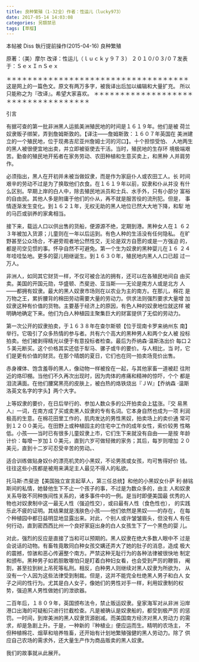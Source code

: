 ```yaml
---
title: 良种繁殖（1-32全）作者：性运儿（lucky973）
date: 2017-05-14 14:03:08
categories: 另類禁忌
tags: [草榴]
---
```

本帖被 Diss 執行提前操作(2015-04-16)
良种繁殖


原著：（美）摩尔
改译：性运儿（ｌｕｃｋｙ９７３）
２０１０/０３/０７发表于：ＳｅｘＩｎＳｅｘ

＊＊＊＊＊＊＊＊＊＊＊＊＊＊＊＊＊＊＊＊＊＊＊＊＊＊＊＊＊＊＊＊＊＊＊
这是网上的一篇色文。原文有两万多字，被我译出后加以编辑和大量扩充。
所以只能称之为『改译』。希望大家喜欢。
＊＊＊＊＊＊＊＊＊＊＊＊＊＊＊＊＊＊＊＊＊＊＊＊＊＊＊＊＊＊＊＊＊＊＊

引言

有据可查的第一批非洲黑人运抵美洲殖民地的时间是１６１９年。他们是被
荷兰奴隶贩子绑架，弄到詹姆斯敦的。【译注——詹姆斯敦：１６０７年英国在
美洲建立的一个殖民地，位于现弗吉尼亚州詹姆士河的河口】。十个担惊受怕、
人地两生的黑人被很便宜地出卖，并立即被驱使去干活。当时，殖民地的生存环
境极端艰苦。勤奋的殖民地开拓者在家务劳动、农田种植和生意买卖上，和黑种
人并肩劳作。

必须指出，黑人在开初并未被当做奴隶，而是作为家庭仆人或农田工人。长
时间艰辛的劳动不过是为了换取他们衣食。在１６１９年以前，奴隶和仆从并没
有什么区别。早期上岸的白人中，除去殖民地派员和士兵、水手外，只有小部分
富裕的自由民。其他人多是附庸于他们的仆从，再不就是服苦役的流刑犯。但是，
事情逐渐发生变化。到１６２１年，无权无助的黑人地位已然大大地下降，和犁
地的马匹或驯养的家禽相当。

接下来，载运人口以供出售的货船，便源源不绝，定期到港。黑种女人在１
６２３年被加入货源；儿童则在一年以后运到。有色人种的生活没有任何隐私。
在旷野甚至公众场合，不避旁观者地公然性交，无论是双方自愿的或是一方强迫
的，都是司空见惯的事。怀孕自然不可避免。第一个生为奴隶的黑种婴儿在１６
２４年哇哇坠地。更多的婴儿相继诞生。到１６３０年，殖民地内黑人人口已超
过一万人。

非洲人，如同其它财货一样，不仅可被合法的拥有，还可以在各殖民地间自
由买卖。美国的开国元勋，华盛顿、杰斐逊、亚当斯——无论是南方人或是北方
人——都拥有奴隶。最大的黑人奴隶市场则在以农业为主的南方。在那儿，棉花
是万物之王，累折腰背的棉田劳动需要大量的劳动力。供求法则强烈要求大量增
加奴隶这种有价值的货物。主要基于经济上的原因，有色人种的奴隶地位就这样
被明确地确定下来。他们为白人种植园主聚集巨大的财富提供了无偿的劳动力。

第一次公开的奴隶拍卖，于１６３８年在查尔斯顿【位于现南卡罗来纳州东
南】举行。它吸引了众多热情的参与者。共有六个高大的黑种男人和两个女人被
投标拍卖。他们被剥得精光以便于有意投标者检查。最后为乔纳森·温斯洛出价
每口２５美元断买。这个价格其实还低于犁马、骡子或牛的要价。与人相比，当
时，它们是更有价值的财货。在那个晴朗的夏日，它们也在同一拍卖场竞价出售。

赤身裸体、饱含羞辱的黑人，像动物一样被拴在一起，与其他家畜一道被赶
往附近的烙印棚。当他们不久再次出现时，因为肉体的疼痛和精神的惊吓，个个
都是泪流满面。在他们腰窝黑亮的皮肤上，被白热的烙铁烧出『ＪＷ』【乔纳森
·温斯洛英文名字的字头】两个大字。

上等奴隶的要价，在日后举行的、参加人数众多的公开拍卖会上猛涨。『交
易黑人』一词，在南方成了买或卖黑人奴隶的专有名词。它本身自然也成为一项
利润极高的生意。在棉花田里工作的，肌肉发达的男性黑奴，拍卖场上的卖价通
常可到１２００美元。在田野上或种植园主的住宅中工作的成年女性，索价较男
性略低。小孩——当时已有很多儿童奴隶上市，它们生下来就没有自由——是按
年龄计价：每增一岁加１０美元，直到六岁可做轻微的家务；其后，每岁则增加
２０美元，直到十二岁可忍受辛苦的劳动。、

适合训练做贴身奴仆的漂亮机灵的小黑奴，不论男孩或女孩，均可售得好价
钱。往往这些小孩都是被用来满足主人最见不得人的私欲。

托马斯·杰斐逊【美国独立宣言起草人，第三任总统】和他的小黑奴女仆萨
利·赫铭斯间的私情，她替他生下不止一个孩子的事，不过是为数众多的，由主
人和奴隶关系导致不同种族间性关系的，诸多事件中的一例。是当时即便美国最
优秀的人物也对奴隶制中这一最无人性（强迫性交），或曰最有人性（食色性也），
的实践乐此不疲的证明。其结果就是浅肤色小孩——他们依然是黑奴——的存在，
在每个种植园中都日益明显地显露出来。对此，个别人或许皱皱眉头，但没有人
有任何行动，直到密西西比州一个良好家庭出身的白人女孩生下了一个黑色的婴
儿。

对此，强烈的反应是直接了当和可以预期的。黑人奴隶在绝大多数人眼中不
过是会说话的动物。有畜牲竟敢同白种女孩交媾还弄大了她的肚子的消息，造成
极大的震撼，惊骇和恶心传遍整个南方。严禁这种无耻行为的各种法律被很快地
制定和颁布。黑种男子如若胆敢哪怕只是盯着白种妇女看，也会受到严厉的鞭笞，
阉割，甚至拉到树上吊死等私刑。相反，白种男人则继续对黑人奴隶为所欲为，
从没有一个人因为这些法律受到制裁。但是，这并不能完全杜绝黑人男子和白人
女子之间的性行为。尤其是白人女子，像她们的男性对手一样，利用奴隶制的权
势，强迫黑人男性做她们的泄欲器。

二百年后，１８０９年，英国颁布法令，禁止贩运奴隶。皇家海军对从非洲
沿岸港口出海的可疑船只进行拦截检查。凡是被确认是奴隶船的，都受到极严厉
的惩罚。一时间，到岸美洲的黑人奴隶货源剧减。而美国南方经济对黑人劳动力
的需求，却是急剧上升。于是，一种新的『种植业』便应运而生。精明的农场主，
不但种植棉花、烟草和培养牲畜，还开始有计划地繁殖强健的黑人劳动力。除了
供应自己农场的需求外，还大量生产作为商品贩卖的黑人奴隶。

我们的故事就从此展开。